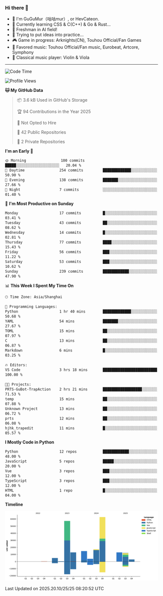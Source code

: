 ### Hi there 👋

- 🧐 I'm GuGuMur（咕咕mur）, or HevCateon.
- 🌱 Currently learning CSS & C(C++) & Go & Rust...
- 🤖 Freshman in AI field!
- 🤔 Trying to put ideas into practice...
- 🎮 Game in progress: Arknights(CN), Touhou Official/Fan Games
- 🎵 Favored music: Touhou Official/Fan music, Eurobeat, Artcore, Symphony
- 🎻 Classical music player: Violin & Viola

----
<!--START_SECTION:waka-->
![Code Time](http://img.shields.io/badge/Code%20Time-99%20hrs%2048%20mins-blue)

![Profile Views](http://img.shields.io/badge/Profile%20Views-18-blue)

**🐱 My GitHub Data** 

> 📦 3.6 kB Used in GitHub's Storage 
 > 
> 🏆 94 Contributions in the Year 2025
 > 
> 🚫 Not Opted to Hire
 > 
> 📜 42 Public Repositories 
 > 
> 🔑 2 Private Repositories 
 > 
**I'm an Early 🐤** 

```text
🌞 Morning                100 commits         █████░░░░░░░░░░░░░░░░░░░░   20.04 % 
🌆 Daytime                254 commits         █████████████░░░░░░░░░░░░   50.90 % 
🌃 Evening                138 commits         ███████░░░░░░░░░░░░░░░░░░   27.66 % 
🌙 Night                  7 commits           ░░░░░░░░░░░░░░░░░░░░░░░░░   01.40 % 
```
📅 **I'm Most Productive on Sunday** 

```text
Monday                   17 commits          █░░░░░░░░░░░░░░░░░░░░░░░░   03.41 % 
Tuesday                  43 commits          ██░░░░░░░░░░░░░░░░░░░░░░░   08.62 % 
Wednesday                14 commits          █░░░░░░░░░░░░░░░░░░░░░░░░   02.81 % 
Thursday                 77 commits          ████░░░░░░░░░░░░░░░░░░░░░   15.43 % 
Friday                   56 commits          ███░░░░░░░░░░░░░░░░░░░░░░   11.22 % 
Saturday                 53 commits          ███░░░░░░░░░░░░░░░░░░░░░░   10.62 % 
Sunday                   239 commits         ████████████░░░░░░░░░░░░░   47.90 % 
```


📊 **This Week I Spent My Time On** 

```text
🕑︎ Time Zone: Asia/Shanghai

💬 Programming Languages: 
Python                   1 hr 40 mins        █████████████░░░░░░░░░░░░   50.68 % 
YAML                     54 mins             ███████░░░░░░░░░░░░░░░░░░   27.67 % 
TOML                     15 mins             ██░░░░░░░░░░░░░░░░░░░░░░░   07.97 % 
C                        13 mins             ██░░░░░░░░░░░░░░░░░░░░░░░   06.87 % 
Markdown                 6 mins              █░░░░░░░░░░░░░░░░░░░░░░░░   03.25 % 

🔥 Editors: 
VS Code                  3 hrs 18 mins       █████████████████████████   100.00 % 

🐱‍💻 Projects: 
PRTS-GuBot-TrapAction    2 hrs 21 mins       ██████████████████░░░░░░░   71.53 % 
temp                     15 mins             ██░░░░░░░░░░░░░░░░░░░░░░░   07.88 % 
Unknown Project          13 mins             ██░░░░░░░░░░░░░░░░░░░░░░░   06.72 % 
prts                     12 mins             ██░░░░░░░░░░░░░░░░░░░░░░░   06.08 % 
hjhk_trapedit            11 mins             █░░░░░░░░░░░░░░░░░░░░░░░░   05.57 % 
```

**I Mostly Code in Python** 

```text
Python                   12 repos            ████████████░░░░░░░░░░░░░   48.00 % 
JavaScript               5 repos             █████░░░░░░░░░░░░░░░░░░░░   20.00 % 
Vue                      3 repos             ███░░░░░░░░░░░░░░░░░░░░░░   12.00 % 
TypeScript               3 repos             ███░░░░░░░░░░░░░░░░░░░░░░   12.00 % 
HTML                     1 repo              █░░░░░░░░░░░░░░░░░░░░░░░░   04.00 % 
```



**Timeline**

![Lines of Code chart](https://raw.githubusercontent.com/GuGuMur/GuGuMur/main/assets/bar_graph.png)


 Last Updated on 2025.20.10/25/25 08:20:52 UTC
<!--END_SECTION:waka-->

<!-- ![Metrics](https://metrics.lecoq.io/GuGuMur?template=classic&config.timezone=Asia%2FShanghai) -->
